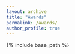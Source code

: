 ```yaml
---
layout: archive
title: "Awards"
permalink: /awards/
author_profile: true
---
```



{% include base_path %}
